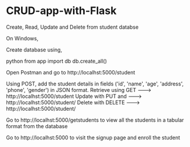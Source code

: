# CRUD-app-with-Flask
Create, Read, Update and Delete from student databse

On Windows,

Create database using,

python
from app import db
db.create_all()

Open Postman and go to http://localhst:5000/student

Using POST, add the student details in fields ('id', 'name', 'age', 'address', 'phone', 'gender') in JSON format.
Retrieve using GET --->  http://localhst:5000/student
Update with PUT and --->  http://localhst:5000/student/<id>
Delete with DELETE --->  http://localhst:5000/student/<id>


Go to http://localhst:5000/getstudents to view all the students in a tabular format from the database

Go to http://localhst:5000 to visit the signup page and enroll the student

